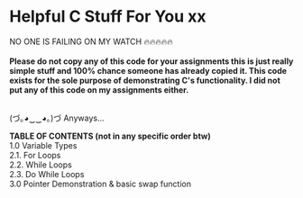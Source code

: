 # Helpful C Stuff For You xx
 NO ONE IS FAILING ON MY WATCH 🔥🔥🔥🔥🔥
 <br>
 <br>
**Please do not copy any of this code for your assignments this is just really simple stuff and 100% chance someone has already copied it.
This code exists for the sole purpose of demonstrating C's functionality. I did not put any of this code on my assignments either.**

<br>
(づ｡◕‿‿◕｡)づ Anyways...
<br>

**TABLE OF CONTENTS (not in any specific order btw)**
<br>
1.0 Variable Types
<br>
2.1. For Loops
<br>
2.2. While Loops
<br>
2.3. Do While Loops
<br>
3.0 Pointer Demonstration & basic swap function
<!-- 4.1 Struct basics
4.2 Struct pointers
4.3 Typedef -->
